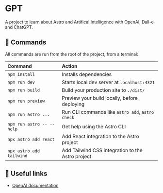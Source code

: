 # GPT

 A project to learn about Astro and Artifical Intelligence with OpenAI, Dall-e and ChatGPT.

## 🧞 Commands

All commands are run from the root of the project, from a terminal:

| Command                   | Action                                            |
| :------------------------ | :------------------------------------------------ |
| `npm install`             | Installs dependencies                             |
| `npm run dev`             | Starts local dev server at `localhost:4321`       |
| `npm run build`           | Build your production site to `./dist/`           |
| `npm run preview`         | Preview your build locally, before deploying      |
| `npm run astro ...`       | Run CLI commands like `astro add`, `astro check`  |
| `npm run astro -- --help` | Get help using the Astro CLI                      |
| `npx astro add react`     | Add React integration to the Astro project        |
| `npx astro add tailwind`  | Add Tailwind CSS integration to the Astro project |

## 🔗 Useful links

- [OpenAI documentation](https://platform.openai.com/docs/overview)
